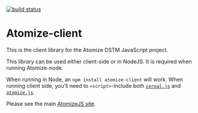 [![build status](https://secure.travis-ci.org/atomizejs/atomize-client.png)](http://travis-ci.org/atomizejs/atomize-client)
# Atomize-client

This is the client library for the Atomize DSTM JavaScript project.

This library can be used either client-side or in NodeJS. It is
required when running Atomize-node.

When running in Node, an `npm install atomize-client` will work. When
running client side, you'll need to `<script>`-include both
[`cereal.js`](https://github.com/atomizejs/cereal/blob/master/lib/cereal.js)
and
[`atomize.js`](https://github.com/atomizejs/atomize-client/blob/master/lib/atomize.js).

Please see the main [AtomizeJS site](http://atomizejs.github.com/).